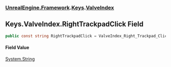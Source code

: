 ### [UnrealEngine.Framework](UnrealEngine_Framework.md 'UnrealEngine.Framework').[Keys](Keys.md 'UnrealEngine.Framework.Keys').[ValveIndex](Keys_ValveIndex.md 'UnrealEngine.Framework.Keys.ValveIndex')
## Keys.ValveIndex.RightTrackpadClick Field
```csharp
public const string RightTrackpadClick = ValveIndex_Right_Trackpad_Click;
```
#### Field Value
[System.String](https://docs.microsoft.com/en-us/dotnet/api/System.String 'System.String')
